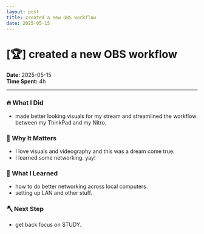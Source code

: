 ```yaml
---
layout: post
title: created a new OBS workflow
date: 2025-05-15
---
```

# [🏆] created a new OBS workflow

**Date:** 2025-05-15  
**Time Spent:** 4h 

---

### 🔥 What I Did
- made better looking visuals for my stream and streamlined the workflow between my ThinkPad and my Nitro.

### 🎯 Why It Matters
- I love visuals and videography and this was a dream come true.
- I learned some networking. yay!

### 🧠 What I Learned
- how to do better networking across local computers. 
- setting up LAN and other stuff.

### 🪓 Next Step
- get back focus on STUDY.
